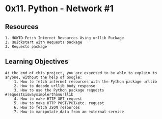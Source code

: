 # 0x11. Python - Network #1

## Resources

    1. HOWTO Fetch Internet Resources Using urllib Package
    2. Quickstart with Requests package
    3. Requests package

## Learning Objectives

    At the end of this project, you are expected to be able to explain to anyone, without the help of Google:
        1. How to fetch internet resources with the Python package urllib
        2. How to decode urllib body response
        3. How to use the Python package requests #requestsiswaysimplerthanurllib
        4. How to make HTTP GET request
        5. How to make HTTP POST/PUT/etc. request
        6. How to fetch JSON resources
        7. How to manipulate data from an external service
